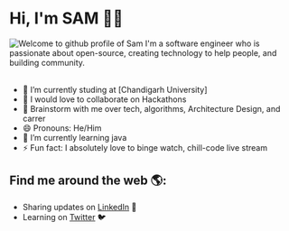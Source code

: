 # Hi, I'm SAM :man_technologist:

<img src="https://camo.githubusercontent.com/992babdffd8c74a1502de375fbdf7e4d54773242/68747470733a2f2f6d656469612e67697068792e636f6d2f6d656469612f53576f536b4e36447854737a71494b4571762f67697068792e676966" alt="Welcome to github profile of Sam">
I'm a software engineer who is passionate about open-source, creating technology to help people, and building community.
</br>
</br>

- 🔭 I’m currently studing at [Chandigarh University] 
- 👯 I would love to collaborate on Hackathons
- 💬 Brainstorm with me over tech, algorithms, Architecture Design, and carrer
- 😄 Pronouns: He/Him
- 🌱 I’m currently learning java
- ⚡ Fun fact: I absolutely love to binge watch, chill-code live stream

## Find me around the web 🌎:

- Sharing updates on <a href="https://www.linkedin.com/in/gorla-samarasimha-reddy-2a193a1b9/">LinkedIn</a> 💼
- Learning on <a href="https://twitter.com/samreddy07">Twitter</a> :bird:
